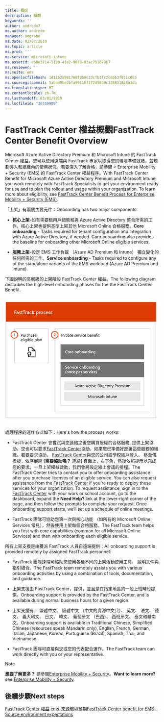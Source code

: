 ```yaml
---
title: 概觀
description: 概觀
keywords: ''
author: andredm7
ms.author: andredm
manager: angrobe
ms.date: 03/02/2019
ms.topic: article
ms.prod: ''
ms.service: microsoft-intune
ms.assetid: e60e3714-5120-41e2-9878-83ac75107967
ms.reviewer: ''
ms.suite: ems
ms.openlocfilehash: 1d11b2898176df059633cfb3fc2c6bb3f851c0b5
ms.sourcegitcommit: 5abb49be2bfa99110f17245839c3468318b8a3db
ms.translationtype: MT
ms.contentlocale: zh-TW
ms.lasthandoff: 03/01/2019
ms.locfileid: "30359909"
---
```

# <a name="fasttrack-center-benefit-overview"></a><span data-ttu-id="c84c8-103">FastTrack Center 權益概觀</span><span class="sxs-lookup"><span data-stu-id="c84c8-103">FastTrack Center Benefit Overview</span></span>

<span data-ttu-id="c84c8-p101">Microsoft Azure Active Directory Premium 和 Microsoft Intune 的 FastTrack Center 權益，您可以使用遠端與 FastTrack 專家以取得您的環境準備就緒，並規劃導入和組織內的使用狀況。若要深入了解合格，請參閱 < <b0>Enterprise Mobility + Security (EMS) 的 FastTrack Center 權益程序</b0>。</span><span class="sxs-lookup"><span data-stu-id="c84c8-p101">With FastTrack Center Benefit for Microsoft Azure Active Directory Premium and Microsoft Intune, you work remotely with FastTrack Specialists to get your environment ready for use and to plan the rollout and usage within your organization. To learn more about eligibility, see [FastTrack Center Benefit Process for Enterprise Mobility + Security (EMS)](EMS-fasttrack-process.md).</span></span>

<span data-ttu-id="c84c8-106">「上架」有兩個主要元件：</span><span class="sxs-lookup"><span data-stu-id="c84c8-106">Onboarding has two major components:</span></span>

-   <span data-ttu-id="c84c8-p102">**核心上架**-如有需要租用戶組態和與 Azure Active Directory 整合所需的工作。核心上架也提供基準上架其他 Microsoft Online 合格服務。</span><span class="sxs-lookup"><span data-stu-id="c84c8-p102">**Core onboarding** - Tasks required for tenant configuration and integration with Azure Active Directory, if needed. Core onboarding also provides the baseline for onboarding other Microsoft Online eligible services.</span></span>

-   <span data-ttu-id="c84c8-109">**服務上架**-設定 EMS 工作負載 （Azure AD Premium 和 Intune） 獨立變化的任何所需的工作。</span><span class="sxs-lookup"><span data-stu-id="c84c8-109">**Service onboarding** - Tasks required to configure any of the standalone variants of the EMS workload (Azure AD Premium and Intune).</span></span>

<span data-ttu-id="c84c8-110">下圖說明的高層級的上架階段 FastTrack Center 權益。</span><span class="sxs-lookup"><span data-stu-id="c84c8-110">The following diagram describes the high-level onboarding phases for the the FastTrack Center Benefit.</span></span>

![使用 FastTrack Center 權益的高層級的上架階段](./media/ft-onboarding-process.png)

<span data-ttu-id="c84c8-112">處理程序的運作方式如下：</span><span class="sxs-lookup"><span data-stu-id="c84c8-112">Here's how the process works:</span></span>

- <span data-ttu-id="c84c8-p103">FastTrack Center 會嘗試與您連絡之後您購買授權的合格服務, 提供上架協助。您也可以要求[FastTrack Center](https://go.microsoft.com/fwlink/?linkid=780698)協助，如果您已準備好部署這些服務的組織。若要要求協助， [FastTrack Center](https://go.microsoft.com/fwlink/?linkid=780698)與您的公司或學校帳戶登入、 移至儀表板，依序展開 [**需要協助嗎？** 連結] 頁面上，右下角，然後依照提示以完成您的要求。一旦上架權益啟動，我們會將設定線上會議的排程。</span><span class="sxs-lookup"><span data-stu-id="c84c8-p103">The FastTrack Center tries to contact you to offer onboarding assistance after you purchase licenses of an eligible service. You can also request assistance from the [FastTrack Center](https://go.microsoft.com/fwlink/?linkid=780698) if you're ready to deploy these services for your organization. To request assistance, sign in to the [FastTrack Center](https://go.microsoft.com/fwlink/?linkid=780698) with your work or school account, go to the dashboard, expand the **Need Help?** link at the lower-right corner of the page, and then follow the prompts to complete your request. Once onboarding support starts, we’ll set up a schedule of online meetings.</span></span>

-   <span data-ttu-id="c84c8-117">FastTrack 團隊可協助您第一次與核心功能 （如所有的 Microsoft Online Services 常見），然後使用上架每個合格服務。</span><span class="sxs-lookup"><span data-stu-id="c84c8-117">The FastTrack team helps you first with core capabilities (common for all Microsoft Online Services) and then with onboarding each eligible service.</span></span>

<span data-ttu-id="c84c8-118">所有上架支援是由獲派 FastTrack 人員自遠端提供：</span><span class="sxs-lookup"><span data-stu-id="c84c8-118">All onboarding support is provided remotely by assigned FastTrack personnel:</span></span>

-   <span data-ttu-id="c84c8-119">FastTrack 團隊遠端可協助您使用各種不同的上架活動使用工具、 說明文件與指引組合。</span><span class="sxs-lookup"><span data-stu-id="c84c8-119">The FastTrack team remotely assists you with various onboarding activities by using a combination of tools, documentation, and guidance.</span></span>

-   <span data-ttu-id="c84c8-120">上架支援由 FastTrack Center，提供，並且是在指定地區的一般上班時段提供。</span><span class="sxs-lookup"><span data-stu-id="c84c8-120">Onboarding support is provided by the FastTrack Center, and is available during normal business hours for a given region.</span></span>

-   <span data-ttu-id="c84c8-121">上架支援有： 繁體中文、 簡體中文 （中文的資源中文只）、 英文、 法文、 德文、 義大利文、 日文、 韓文、 葡萄牙文 （巴西）、 西班牙文、 泰文和越南文。</span><span class="sxs-lookup"><span data-stu-id="c84c8-121">Onboarding support is available in Traditional Chinese, Simplified Chinese (resources speak Mandarin only), English, French, German, Italian, Japanese, Korean, Portuguese (Brazil), Spanish, Thai, and Vietnamese.</span></span>

-   <span data-ttu-id="c84c8-122">FastTrack 團隊可直接與您或您的代表配合運作。</span><span class="sxs-lookup"><span data-stu-id="c84c8-122">The FastTrack team can work directly with you or your representative.</span></span>

> [!NOTE]
> <span data-ttu-id="c84c8-123">**想要了解更多？** 請參閱[Enterprise Mobility + Security](https://www.microsoft.com/cloud-platform/enterprise-mobility)。</span><span class="sxs-lookup"><span data-stu-id="c84c8-123">**Want to learn more?** see [Enterprise Mobility + Security](https://www.microsoft.com/cloud-platform/enterprise-mobility).</span></span>

## <a name="next-steps"></a><span data-ttu-id="c84c8-124">後續步驟</span><span class="sxs-lookup"><span data-stu-id="c84c8-124">Next steps</span></span>

[<span data-ttu-id="c84c8-125">FastTrack Center 權益 ems-來源環境預期</span><span class="sxs-lookup"><span data-stu-id="c84c8-125">FastTrack Center benefit for EMS - Source environment expectations</span></span>](EMS-source-environment-expectations.md)
